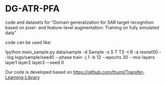 # DG-ATR-PFA
code and datasets for "Domain generalization for SAR target recognition  based on pixel- and feature-level augmentation:  Training on fully simulated data"



code can be used like:

!python main_sample.py data/sample -d Sample -s S T T3 -t R -a resnet50  --log logs/sample/seed0  --phase train -j 1 -b 12 --epochs 30  --mix-layers layer1 layer2 layer3 --seed 0


Our code is developed based on https://github.com/thuml/Transfer-Learning-Library
